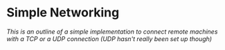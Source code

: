 # Simple Networking


*This is an outline of a simple implementation to connect remote machines with a TCP or a UDP connection (UDP hasn't really been set up though)*